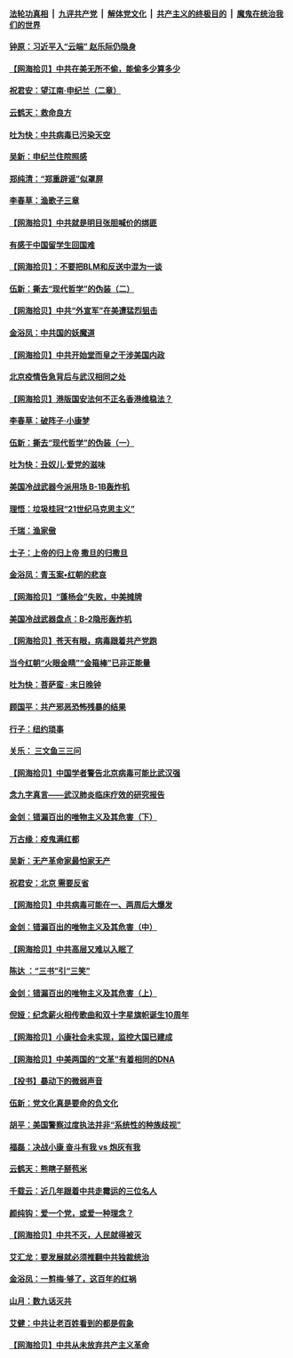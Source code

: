 ####  [法轮功真相](../../../../basic/blob/master/README.md?t=06290431) &nbsp;|&nbsp; [九评共产党](../../../../9ping.md/blob/master/README.md?t=06290431) &nbsp;|&nbsp; [解体党文化](../../../../jtdwh.md/blob/master/README.md?t=06290431)  &nbsp;|&nbsp; [共产主义的终极目的](../../../../gczydzjmd.md/blob/master/README.md?t=06290431) &nbsp;|&nbsp; [魔鬼在统治我们的世界](../../../../mgztzwmdsj.md/blob/master/README.md?t=06290431) 

#### [钟原：习近平入“云端” 赵乐际仍隐身](../pages/nsc993/n12217720.md?t=06290431) 

#### [【网海拾贝】中共在美无所不偷，能偷多少算多少](../pages/nsc993/n12216875.md?t=06290431) 

#### [祝君安：望江南·申纪兰（二章）](../pages/nsc993/n12216556.md?t=06290431) 

#### [云鹤天：救命良方](../pages/nsc993/n12216543.md?t=06290431) 

#### [吐为快：中共病毒已污染天空](../pages/nsc993/n12215786.md?t=06290431) 

#### [吴新：申纪兰住院照感](../pages/nsc993/n12215730.md?t=06290431) 

#### [郑纯清：“郑重辟谣”似罩屏](../pages/nsc993/n12215700.md?t=06290431) 

#### [李春草：渔歌子三章](../pages/nsc993/n12215653.md?t=06290431) 

#### [【网海拾贝】中共就是明目张胆喊价的绑匪](../pages/nsc993/n12215381.md?t=06290431) 

#### [有感于中国留学生回国难](../pages/nsc993/n12212960.md?t=06290431) 

#### [【网海拾贝】：不要把BLM和反送中混为一谈](../pages/nsc993/n12213076.md?t=06290431) 

#### [伍新：撕去“现代哲学”的伪装（二）](../pages/nsc993/n12211310.md?t=06290431) 

#### [【网海拾贝】中共“外宣军”在美遭猛烈狙击](../pages/nsc993/n12211190.md?t=06290431) 

#### [金浴凤：中共国的妖魔道](../pages/nsc993/n12208163.md?t=06290431) 

#### [【网海拾贝】中共开始堂而皇之干涉美国内政](../pages/nsc993/n12205646.md?t=06290431) 

#### [北京疫情告急背后与武汉相同之处](../pages/nsc993/n12201610.md?t=06290431) 

#### [【网海拾贝】港版国安法何不正名香港维稳法？](../pages/nsc993/n12203675.md?t=06290431) 

#### [李春草：破阵子·小康梦](../pages/nsc993/n12202996.md?t=06290431) 

#### [伍新：撕去“现代哲学”的伪装（一）](../pages/nsc993/n12202666.md?t=06290431) 

#### [吐为快：丑奴儿·爱党的滋味](../pages/nsc993/n12202630.md?t=06290431) 

#### [美国冷战武器今派用场 B-1B轰炸机](../pages/nsc993/n12202368.md?t=06290431) 

#### [理悟：垃圾桂冠“21世纪马克思主义”](../pages/nsc993/n12201220.md?t=06290431) 

#### [千瑞：渔家傲](../pages/nsc993/n12201174.md?t=06290431) 

#### [士子：上帝的归上帝 撒旦的归撒旦](../pages/nsc993/n12199902.md?t=06290431) 

#### [金浴凤：青玉案•红朝的悲哀](../pages/nsc993/n12199650.md?t=06290431) 

#### [【网海拾贝】“蓬杨会”失败，中美摊牌](../pages/nsc993/n12199598.md?t=06290431) 

#### [美国冷战武器盘点：B-2隐形轰炸机](../pages/nsc993/n12199226.md?t=06290431) 

#### [【网海拾贝】苍天有眼，病毒跟着共产党跑](../pages/nsc993/n12197648.md?t=06290431) 

#### [当今红朝“火眼金睛”“金箍棒”已非正能量](../pages/nsc993/n12196834.md?t=06290431) 

#### [吐为快：菩萨蛮 · 末日晚钟](../pages/nsc993/n12196689.md?t=06290431) 

#### [顾国平：共产邪恶恐怖残暴的结果](../pages/nsc993/n12195238.md?t=06290431) 

#### [行子：纽约琐事](../pages/nsc993/n12194752.md?t=06290431) 

#### [关乐： 三文鱼三三问](../pages/nsc993/n12194626.md?t=06290431) 

#### [【网海拾贝】中国学者警告北京病毒可能比武汉强](../pages/nsc993/n12193964.md?t=06290431) 

#### [念九字真言——武汉肺炎临床疗效的研究报告](../pages/nsc993/n12190804.md?t=06290431) 

#### [金剑：错漏百出的唯物主义及其危害（下）](../pages/nsc993/n12191909.md?t=06290431) 

#### [万古缘：疫鬼满红都](../pages/nsc993/n12191847.md?t=06290431) 

#### [吴新：无产革命家最怕家无产](../pages/nsc993/n12191806.md?t=06290431) 

#### [祝君安：北京 需要反省](../pages/nsc993/n12191766.md?t=06290431) 

#### [【网海拾贝】中共病毒可能在一、两周后大爆发](../pages/nsc993/n12190517.md?t=06290431) 

#### [金剑：错漏百出的唯物主义及其危害（中）](../pages/nsc993/n12188778.md?t=06290431) 

#### [【网海拾贝】中共高层又难以入眠了](../pages/nsc993/n12188425.md?t=06290431) 

#### [陈达 ：“三书”引“三笑”](../pages/nsc993/n12187929.md?t=06290431) 

#### [金剑：错漏百出的唯物主义及其危害（上）](../pages/nsc993/n12186502.md?t=06290431) 

#### [倪娅：纪念薪火相传歌曲和双十字星旗帜诞生10周年](../pages/nsc993/n12186439.md?t=06290431) 

#### [【网海拾贝】小康社会未实现，监控大国已建成](../pages/nsc993/n12185468.md?t=06290431) 

#### [【网海拾贝】中美两国的“文革”有着相同的DNA](../pages/nsc993/n12184487.md?t=06290431) 

#### [【投书】暴动下的微弱声音](../pages/nsc993/n12183493.md?t=06290431) 

#### [伍新：党文化真是要命的负文化](../pages/nsc993/n12182742.md?t=06290431) 

#### [胡平：美国警察过度执法并非“系统性的种族歧视”](../pages/nsc993/n12182713.md?t=06290431) 

#### [福磊：决战小康 奋斗有我 vs 炮灰有我](../pages/nsc993/n12182693.md?t=06290431) 

#### [云鹤天：熊瞎子掰苞米](../pages/nsc993/n12182680.md?t=06290431) 

#### [千载云：近几年跟着中共走霉运的三位名人](../pages/nsc993/n12182649.md?t=06290431) 

#### [颜纯钩：爱一个党，或爱一种理念？](../pages/nsc993/n12182640.md?t=06290431) 

#### [【网海拾贝】中共不灭，人民就得被灭](../pages/nsc993/n12180698.md?t=06290431) 

#### [艾汇龙：要发展就必须推翻中共独裁统治](../pages/nsc993/n12180647.md?t=06290431) 

#### [金浴凤：一剪梅·够了，这百年的红祸](../pages/nsc993/n12180002.md?t=06290431) 

#### [山月：数九话灭共](../pages/nsc993/n12179940.md?t=06290431) 

#### [艾健：中共让老百姓看到的都是假象](../pages/nsc993/n12179778.md?t=06290431) 

#### [【网海拾贝】中共从未放弃共产主义革命](../pages/nsc993/n12176687.md?t=06290431) 

